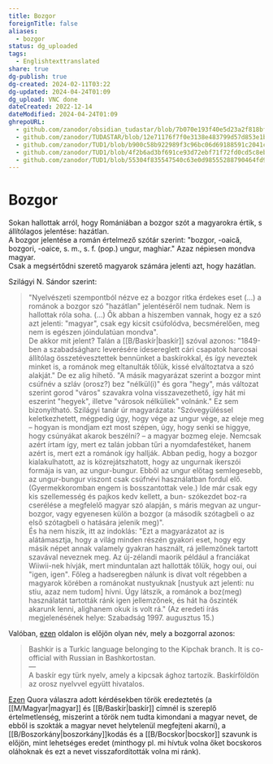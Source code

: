```yaml
---
title: Bozgor
foreignTitle: false
aliases:
  - bozgor
status: dg_uploaded
tags:
  - Englishtexttranslated
share: true
dg-publish: true
dg-created: 2024-02-11T03:22
dg-updated: 2024-04-24T01:09
dg_upload: VNC done
dateCreated: 2022-12-14
dateModified: 2024-04-24T01:09
ghrepoURL:
  - github.com/zanodor/obsidian_tudastar/blob/7b070e193f40e5d23a2f818bf803593fb05aaed9/B/Bozgor.md
  - github.com/zanodor/TUDASTAR/blob/12e71176f7f0e3138e483799d57d853e1bed8a4e/B/Bozgor.md
  - github.com/zanodor/TUD1/blob/b900c58b922989f3c96bc06d69188591c2041c82/B/Bozgor.md
  - github.com/zanodor/TUD1/blob/4f2b6ad3bf691ce93d72ebf71f72fd0cd5c8eb69/B/Bozgor.md
  - github.com/zanodor/TUD1/blob/55304f835547540c63e0d98555288790464fd9e2/B/Bozgor.md
---
```


# Bozgor

Sokan hallottak arról, hogy Romániában a bozgor szót a magyarokra értik, s állítólagos jelentése: hazátlan.  
A bozgor jelentése a román értelmező szótár szerint: "bozgor, -oaică, bozgori, -oaice, s. m., s. f. (pop.) ungur, maghiar." Azaz népiesen mondva magyar.  
Csak a megsértődni szerető magyarok számára jelenti azt, hogy hazátlan.  

Szilágyi N. Sándor szerint:  
> "Nyelvészeti szempontból nézve ez a bozgor ritka érdekes eset (...) a románok a bozgor szó "hazátlan" jelentéséről nem tudnak. Nem is hallottak róla soha. (...) Ők abban a hiszemben vannak, hogy ez a szó azt jelenti: "magyar", csak egy kicsit csúfolódva, becsmérelően, meg nem is egészen jóindulatúan mondva".  
> De akkor mit jelent? Talán a [[B/Baskír\|baskír]] szóval azonos: "1849-ben a szabadságharc leverésére idesereglett cári csapatok harcosai állítólag összetévesztettek bennünket a baskírokkal, és így neveztek minket is, a románok meg eltanulták tőlük, kissé elváltoztatva a szó alakját." De ez alig hihető. "A másik magyarázat szerint a bozgor mint csúfnév a szláv (orosz?) bez "nélkül(i)" és gora "hegy", más változat szerint gorod "város" szavakra volna visszavezethető, így hát mi eszerint "hegyek", illetve "városok nélküliek" volnánk." Ez sem bizonyítható. Szilágyi tanár úr magyarázata: "Szóvegyüléssel keletkezhetett, mégpedig úgy, hogy vége az ungur vége, az eleje meg – hogyan is mondjam ezt most szépen, úgy, hogy senki se higgye, hogy csúnyákat akarok beszélni? – a magyar bozmeg eleje. Nemcsak azért írtam így, mert ez talán jobban tűri a nyomdafestéket, hanem azért is, mert ezt a románok így hallják. Abban pedig, hogy a bozgor kialakulhatott, az is közrejátszhatott, hogy az ungurnak ikerszói formája is van, az ungur-bungur. Ebből az ungur előtag semlegesebb, az ungur-bungur viszont csak csúfnévi használatban fordul elő. (Gyermekkoromban engem is bosszantottak vele.) Ide már csak egy kis szellemesség és pajkos kedv kellett, a bun- szókezdet boz-ra cserélése a megfelelő magyar szó alapján, s máris megvan az ungur-bozgor, vagy egyenesen külön a bozgor (a második szótagbeli o az első szótagbeli o hatására jelenik meg)".  
> És ha nem hiszik, itt az indoklás: "Ezt a magyarázatot az is alátámasztja, hogy a világ minden részén gyakori eset, hogy egy másik népet annak valamely gyakran használt, rá jellemzőnek tartott szavával neveznek meg. Az új-zélandi maorik például a franciákat Wiiwii-nek hívják, mert minduntalan azt hallották tőlük, hogy oui, oui "igen, igen". Főleg a hadseregben nálunk is divat volt régebben a magyarok körében a románokat nustyuknak \[nustyuk azt jelenti: nu stiu, azaz nem tudom\] hívni. Úgy látszik, a románok a boz(meg) használatát tartották ránk igen jellemzőnek, és hát ha őszinték akarunk lenni, alighanem okuk is volt rá." (Az eredeti írás megjelenésének helye: Szabadság 1997. augusztus 15.)  

Valóban, [ezen](https://en.wikipedia.org/wiki/Bashkir_language) oldalon is előjön olyan név, mely a bozgorral azonos:  
> Bashkir is a Turkic language belonging to the Kipchak branch. It is co-official with Russian in Bashkortostan.  
> —  
> A baskír egy türk nyelv, amely a kipcsak ághoz tartozik. Baskírföldön az orosz nyelvvel együtt hivatalos.  

[Ezen](https://qr.ae/pNiXHN) Quora válaszra adott kérdésekben török eredeztetés (a [[M/Magyar\|magyar]] és [[B/Baskír\|baskír]] címnél is szereplő értelmetlenség, miszerint a török nem tudta kimondani a magyar nevet, de ebből is szokták a magyar nevet helytelenül megfejteni akarni), a [[B/Boszorkány\|boszorkány]]kodás és a [[B/Bocskor\|bocskor]] szavunk is előjön, mint lehetséges eredet (minthogy pl. mi hívtuk volna őket bocskoros oláhoknak és ezt a nevet visszafordították volna mi ránk).  